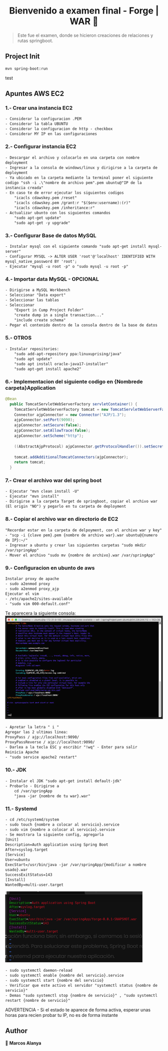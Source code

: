 <h1 align="center">Bienvenido a examen final - Forge | WAR 👋</h1>
<p>
</p>

> Este fue el examen, donde se hicieron creaciones de relaciones y rutas springboot.

## Project Init

```
mvn spring-boot:run
```
test
## Apuntes AWS EC2

### 1.- Crear una instancia EC2

```
- Considerar la configuracion .PEM
- Considerar la tabla UBUNTU
- Considerar la configuracion de http - checkbox
- Considerar MY IP en las configuraciones
```

### 2.- Configurar instancia EC2

```
- Descargar el archivo y colocarlo en una carpeta con nombre deployment
- Ingresar a la consola de windows/linux y dirigirse a la carpeta de deployment
- Ya ubicado en la carpeta mediante la terminal poner el siguiente codigo "ssh -i .\"nombre de archivo pem".pem ubuntu@"IP de la instancia creada"
- En caso te de error ejecutar los siguientes codigos
    "icacls cdawskey.pem /reset"
    "icacls cdawskey.pem /grant:r "$($env:username):(r)"
    "icacls cdawskey.pem /inheritance:r"
- Actualizar ubunto con los siguientes comandos
    "sudo apt-get update"
    "sudo apt-get -y upgrade"
```

### 3.- Configurar Base de datos MySQL

```
- Instalar mysql con el siguiente comando "sudo apt-get install mysql-server"
- Configurar MYSQL -> ALTER USER 'root'@'localhost' IDENTIFIED WITH mysql_native_password BY 'root';
- Ejecutar "mysql -u root -p" o "sudo mysql -u root -p"
```

### 4.- Importar data MySQL - OPCIONAL

```
- Dirigirse a MySQL Workbench
- Seleccionar "Data export"
- Seleccionar las tablas
- Seleccionar
    "Export in Cump Project Folder"
    "create dump in a single transaction..."
    "include create schema"
- Pegar el contenido dentro de la consola dentro de la base de datos
```

### 5.- OTROS
```
- Instalar repositories:
    "sudo add-apt-repository ppa:linuxuprising/java"
    "sudo apt update"
    "sudo apt install oracle-java17-installer"
    "sudo apt-get install apache2"
```

### 6.- Implementacion del siguiente codigo en {Nombrede carpeta}Application

```java
@Bean
  public TomcatServletWebServerFactory servletContainer() {
    TomcatServletWebServerFactory tomcat = new TomcatServletWebServerFactory();
    Connector ajpConnector = new Connector("AJP/1.3");
    ajpConnector.setPort(9090);
    ajpConnector.setSecure(false);
    ajpConnector.setAllowTrace(false);
    ajpConnector.setScheme("http");

    ((AbstractAjpProtocol) ajpConnector.getProtocolHandler()).setSecretRequired(false);

    tomcat.addAdditionalTomcatConnectors(ajpConnector);
    return tomcat;
  }
```

### 7.- Crear el archivo war del spring boot
```
- Ejecutar "mvn clean install -U"
- Ejecutar "mvn install"
- Dirigirse a la carpeta Target de springboot, copiar el archivo war (El origin "NO") y pegarlo en tu carpeta de deployment
```

### 8.- Copiar el archivo war en directorio de EC2
```
"Recordar estar en la carpeta de delpoyment, con el archivo war y key"
- "scp -i {clave pem}.pem {nombre de archivo war}.war ubuntu@{numero de IP}:~/"
- Ingresar a ubuntu y crear las siguientes carpetas "sudo mkdir /var/springApp"
- Mover el archivo "sudo mv {nombre de archivo}.war /var/springApp"
```

### 9.- Configuracion en ubunto de aws
```
Instalar proxy de apache
- sudo a2enmod proxy
- sudo a2enmod proxy_ajp
Ejecutar el vim
- /etc/apache2/sites-available
- "sudo vim 000-default.conf"
```
Te aparecera la siguiente consola:
![Alt text](image.png)
```
- Apretar la letra " i "
Agregar las 2 ultimas linea:
ProxyPass / ajp://localhost:9090/
ProxyPassReverse / ajp://localhost:9090/
- Darlea a la tecla ESC y escribir "!wq" - Enter para salir
Reinicia Apache
- "sudo service apache2 restart"
```

### 10.- JDK
```
- Instalar el JDK "sudo apt-get install default-jdk"
- Probarlo - Dirigirse a 
    cd /var/springApp
    "java -jar {nombre de tu war}.war"
```

### 11.- Systemd
```
- cd /etc/systemd/system
- sudo touch {nombre a colocar al servicio}.service
- sudo vim {nombre a colocar al servicio}.service
- Se mostrara la siguiente config, agregarla 
[Unit]
Description=Auth application using Spring Boot
After=syslog.target
[Service]
User=ubuntu
ExecStart=/usr/bin/java -jar /var/springApp/{modificar a nombre usado}.war
SuccessExitStatus=143
[Install]
WantedBy=multi-user.target
```
![Alt text](image-1.png)
```
- sudo systemctl daemon-reload
- sudo systemctl enable {nombre del servicio}.service
- sudo systemctl start {nombre del servicio}
- Verificar que este activo el servidor "systemctl status {nombre de servicio}"
- Demas "sudo systemctl stop {nombre de servicio}" , "sudo systemctl restart {nombre de servicio}"
```

ADVERTENCIA - Si el estado te aparece de forma activa, esperar unas horas para recien probar tu IP, no es de forma instante

## Author

👤 **Marcos Alanya**
